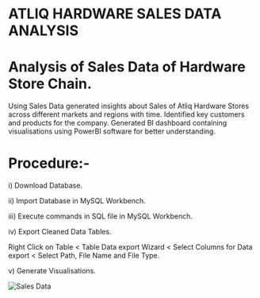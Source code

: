 # ATLIQ HARDWARE SALES DATA ANALYSIS

# Analysis of Sales Data of Hardware Store Chain. 

Using Sales Data generated insights about Sales of Atliq Hardware Stores across different markets and regions with time. Identified key customers and products for the company. Generated BI dashboard containing visualisations using PowerBI software for better understanding.

# Procedure:-

i) Download Database.

ii) Import Database in MySQL Workbench. 

iii) Execute commands in SQL file in MySQL Workbench.

iv) Export Cleaned Data Tables.

Right Click on Table < Table Data export Wizard < Select Columns for Data export < Select Path, File Name and File Type.

v) Generate Visualisations.

![Sales Data](https://user-images.githubusercontent.com/86051282/156590531-d6fa78b2-e8ad-4d6d-b906-1266acd282d6.png)

